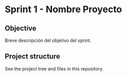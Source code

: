 # Sprint 1 - Nombre Proyecto

## Objective
Breve descripción del objetivo del sprint.

## Project structure
See the project tree and files in this repository.
